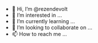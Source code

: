 - 👋 Hi, I’m @rezendevolt
- 👀 I’m interested in ...
- 🌱 I’m currently learning ...
- 💞️ I’m looking to collaborate on ...
- 📫 How to reach me ...

<!---
rezendevolt/rezendevolt is a ✨ special ✨ repository because its `README.md` (this file) appears on your GitHub profile.
You can click the Preview link to take a look at your changes.
--->
